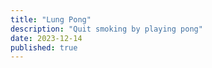 ```yaml
---
title: "Lung Pong"
description: "Quit smoking by playing pong"
date: 2023-12-14
published: true
---
```

